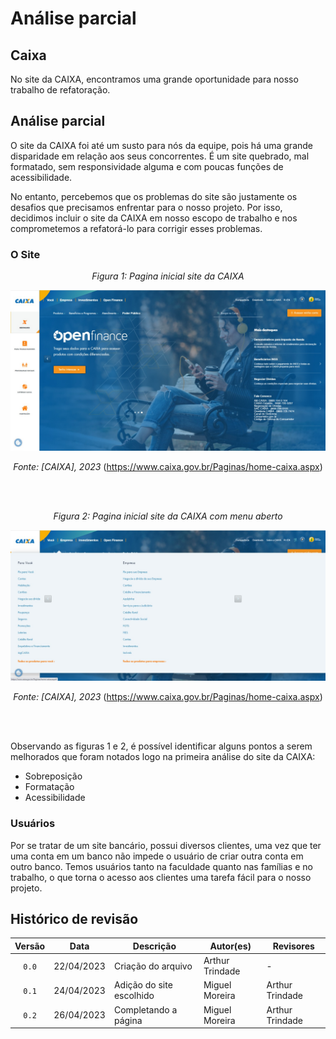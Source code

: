 # Análise parcial

## Caixa

No site da CAIXA, encontramos uma grande oportunidade para nosso trabalho de refatoração.

## Análise parcial

O site da CAIXA foi até um susto para nós da equipe, pois há uma grande disparidade em relação aos seus concorrentes. É um site quebrado, mal formatado, sem responsividade alguma e com poucas funções de acessibilidade.

No entanto, percebemos que os problemas do site são justamente os desafios que precisamos enfrentar para o nosso projeto. Por isso, decidimos incluir o site da CAIXA em nosso escopo de trabalho e nos comprometemos a refatorá-lo para corrigir esses problemas.

### O Site
<center>

*Figura 1: Pagina inicial site da CAIXA*

![Página inicial do site da CAIXA](../img/caixa1.jpeg)

*Fonte: [CAIXA], 2023* (https://www.caixa.gov.br/Paginas/home-caixa.aspx)

</center>
<br>
<br>
<center>

*Figura 2: Pagina inicial site da CAIXA com menu aberto*

![Menu da página inicial do site da CAIXA](../img/caixa2.jpeg)

*Fonte: [CAIXA], 2023* (https://www.caixa.gov.br/Paginas/home-caixa.aspx)

</center>
<br>
<br>

Observando as figuras 1 e 2, é possível identificar alguns pontos a serem melhorados que foram notados logo na primeira análise do site da CAIXA:

* Sobreposição
* Formatação
* Acessibilidade


### Usuários

Por se tratar de um site bancário, possui diversos clientes, uma vez que ter uma conta em um banco não impede o usuário de criar outra conta em outro banco. Temos usuários tanto na faculdade quanto nas famílias e no trabalho, o que torna o acesso aos clientes uma tarefa fácil para o nosso projeto.

## Histórico de revisão

| Versão     | Data        | Descrição            | Autor(es)                          | Revisores  |
| :--------: | :---------: | -------------------- | ---------------------------------- | ---------- |
| `0.0`      |  22/04/2023 | Criação do arquivo   | Arthur Trindade           | -          |
| `0.1`      |  24/04/2023 | Adição do site escolhido  | Miguel Moreira | Arthur Trindade |
| `0.2`      |  26/04/2023 | Completando a página  | Miguel Moreira | Arthur Trindade |